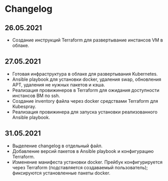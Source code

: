 # Changelog

## 26.05.2021

- Создание инструкций Terraform для развертывание инстансов VM в облаке.

## 27.05.2021

- Готовая инфраструктура в облаке для развертывания Kubernetes.
- Ansible playbook для установки docker, удаления swap, обновления APT, удаления не нужных пакетов и кэша.
- Реализация провижинеров в Terraform для ожидания доступности инстансов ВМ по ssh.
- Создание inventory файла через docker средствами Terraform для Kubespray.
- Реализация провижинера для запуска установки реализованного Ansible playbook.

## 31.05.2021

- Выделение changelog в отдельный файл.
- Добавление версий пакетов в Ansible playbook и конфигурацию Terraform.
- Изменение манифеста установки docker. Прейбук конфигурируется через Terraform (подставляется создаваемый пользователь); фиксируются установленные пакеты docker.
